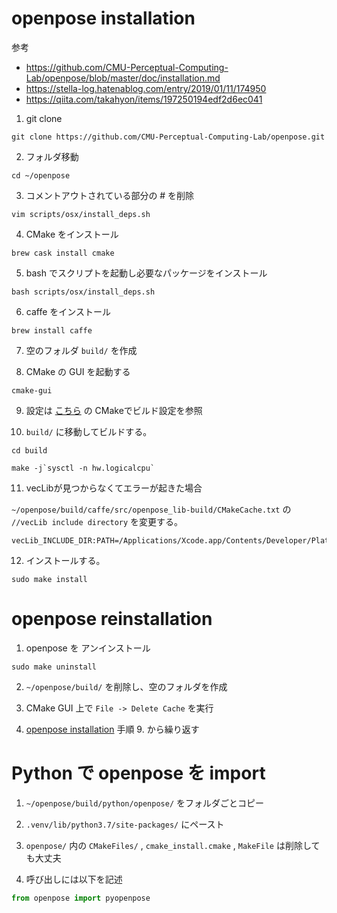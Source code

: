 # openpose installation
参考
* https://github.com/CMU-Perceptual-Computing-Lab/openpose/blob/master/doc/installation.md
* https://stella-log.hatenablog.com/entry/2019/01/11/174950
* https://qiita.com/takahyon/items/197250194edf2d6ec041

1. git clone

```
git clone https://github.com/CMU-Perceptual-Computing-Lab/openpose.git
```

2. フォルダ移動

```
cd ~/openpose
```

3. コメントアウトされている部分の # を削除

```
vim scripts/osx/install_deps.sh
```

4. CMake をインストール

```
brew cask install cmake
```

5. bash でスクリプトを起動し必要なパッケージをインストール

```
bash scripts/osx/install_deps.sh
```

6. caffe をインストール

```
brew install caffe
```

7. 空のフォルダ ```build/``` を作成

8. CMake の GUI を起動する

```
cmake-gui
```

9. 設定は [こちら](https://stella-log.hatenablog.com/entry/2019/01/11/174950) の CMakeでビルド設定を参照

10. ```build/``` に移動してビルドする。

```
cd build
```

```
make -j`sysctl -n hw.logicalcpu`
```

11. vecLibが見つからなくてエラーが起きた場合

```~/openpose/build/caffe/src/openpose_lib-build/CMakeCache.txt``` の ```//vecLib include directory``` を変更する。

```
vecLib_INCLUDE_DIR:PATH=/Applications/Xcode.app/Contents/Developer/Platforms/MacOSX.platform/Developer/SDKs/MacOSX.sdk/System/Library/Frameworks/Accelerate.framework/Versions/Current/Frameworks/vecLib.framework/Headers/
```

12. インストールする。

```
sudo make install
```


# openpose reinstallation

1. openpose を アンインストール

```
sudo make uninstall
```

2. ```~/openpose/build/``` を削除し、空のフォルダを作成

3. CMake GUI 上で ```File -> Delete Cache``` を実行

4. [openpose installation](#openpose-installation) 手順 9. から繰り返す


# Python で openpose を import

1. ```~/openpose/build/python/openpose/``` をフォルダごとコピー

2. ```.venv/lib/python3.7/site-packages/``` にペースト

3. ```openpose/``` 内の ```CMakeFiles/``` , ```cmake_install.cmake``` , ```MakeFile``` は削除しても大丈夫

4. 呼び出しには以下を記述

``` python
from openpose import pyopenpose
```
